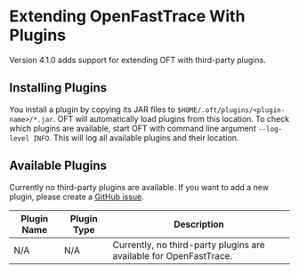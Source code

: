 # Extending OpenFastTrace With Plugins

Version 4.1.0 adds support for extending OFT with third-party plugins.

## Installing Plugins

You install a plugin by copying its JAR files to `$HOME/.oft/plugins/<plugin-name>/*.jar`. OFT will automatically load plugins from this location. To check which plugins are available, start OFT with command line argument `--log-level INFO`. This will log all available plugins and their location.

## Available Plugins

Currently no third-party plugins are available. If you want to add a new plugin, please create a [GitHub issue](https://github.com/itsallcode/openfasttrace/issues/new?assignees=&labels=&projects=&template=New_plugin.md).

| Plugin Name | Plugin Type | Description |
|-------------|-------------|-------------|
| N/A         | N/A         | Currently, no third-party plugins are available for OpenFastTrace. |
